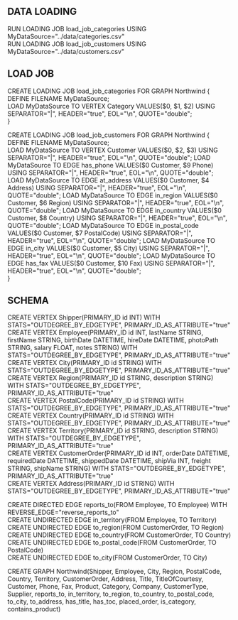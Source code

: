 ## DATA LOADING
RUN LOADING JOB load_job_categories USING MyDataSource="../data/categories.csv"  
RUN LOADING JOB load_job_customers USING MyDataSource="../data/customers.csv"  

## LOAD JOB

CREATE LOADING JOB load_job_categories FOR GRAPH Northwind {  
      DEFINE FILENAME MyDataSource;  
      LOAD MyDataSource TO VERTEX Category VALUES($0, $1, $2) USING SEPARATOR="|", HEADER="true", EOL="\n", QUOTE="double";  
    }  

CREATE LOADING JOB load_job_customers FOR GRAPH Northwind {  
      DEFINE FILENAME MyDataSource;  
      LOAD MyDataSource TO VERTEX Customer VALUES($0, $2, $3) USING SEPARATOR="|", HEADER="true", EOL="\n", QUOTE="double";  
      LOAD MyDataSource TO EDGE has_phone VALUES($0 Customer, $9 Phone) USING SEPARATOR="|", HEADER="true", EOL="\n", QUOTE="double";  
      LOAD MyDataSource TO EDGE at_address VALUES($0 Customer, $4 Address) USING SEPARATOR="|", HEADER="true", EOL="\n", QUOTE="double";  
      LOAD MyDataSource TO EDGE in_region VALUES($0 Customer, $6 Region) USING SEPARATOR="|", HEADER="true", EOL="\n", QUOTE="double";  
      LOAD MyDataSource TO EDGE in_country VALUES($0 Customer, $8 Country) USING SEPARATOR="|", HEADER="true", EOL="\n", QUOTE="double";  
      LOAD MyDataSource TO EDGE in_postal_code VALUES($0 Customer, $7 PostalCode) USING SEPARATOR="|", HEADER="true", EOL="\n", QUOTE="double";  
      LOAD MyDataSource TO EDGE in_city VALUES($0 Customer, $5 City) USING SEPARATOR="|", HEADER="true", EOL="\n", QUOTE="double";  
      LOAD MyDataSource TO EDGE has_fax VALUES($0 Customer, $10 Fax) USING SEPARATOR="|", HEADER="true", EOL="\n", QUOTE="double";  
    }  
    
## SCHEMA
    
CREATE VERTEX Shipper(PRIMARY_ID id INT) WITH STATS="OUTDEGREE_BY_EDGETYPE", PRIMARY_ID_AS_ATTRIBUTE="true"  
CREATE VERTEX Employee(PRIMARY_ID id INT, lastName STRING, firstName STRING, birthDate DATETIME, hireDate DATETIME, photoPath STRING, salary FLOAT, notes STRING) WITH STATS="OUTDEGREE_BY_EDGETYPE", PRIMARY_ID_AS_ATTRIBUTE="true"  
CREATE VERTEX City(PRIMARY_ID id STRING) WITH STATS="OUTDEGREE_BY_EDGETYPE", PRIMARY_ID_AS_ATTRIBUTE="true"  
CREATE VERTEX Region(PRIMARY_ID id STRING, description STRING) WITH STATS="OUTDEGREE_BY_EDGETYPE", PRIMARY_ID_AS_ATTRIBUTE="true"  
CREATE VERTEX PostalCode(PRIMARY_ID id STRING) WITH STATS="OUTDEGREE_BY_EDGETYPE", PRIMARY_ID_AS_ATTRIBUTE="true"  
CREATE VERTEX Country(PRIMARY_ID id STRING) WITH STATS="OUTDEGREE_BY_EDGETYPE", PRIMARY_ID_AS_ATTRIBUTE="true"  
CREATE VERTEX Territory(PRIMARY_ID id STRING, description STRING) WITH STATS="OUTDEGREE_BY_EDGETYPE", PRIMARY_ID_AS_ATTRIBUTE="true"  
CREATE VERTEX CustomerOrder(PRIMARY_ID id INT, orderDate DATETIME, requiredDate DATETIME, shippedDate DATETIME, shipVia INT, freight STRING, shipName STRING) WITH STATS="OUTDEGREE_BY_EDGETYPE", PRIMARY_ID_AS_ATTRIBUTE="true"  
CREATE VERTEX Address(PRIMARY_ID id STRING) WITH STATS="OUTDEGREE_BY_EDGETYPE", PRIMARY_ID_AS_ATTRIBUTE="true"  

CREATE DIRECTED EDGE reports_to(FROM Employee, TO Employee) WITH REVERSE_EDGE="reverse_reports_to"  
CREATE UNDIRECTED EDGE in_territory(FROM Employee, TO Territory)  
CREATE UNDIRECTED EDGE to_region(FROM CustomerOrder, TO Region)  
CREATE UNDIRECTED EDGE to_country(FROM CustomerOrder, TO Country)  
CREATE UNDIRECTED EDGE to_postal_code(FROM CustomerOrder, TO PostalCode)  
CREATE UNDIRECTED EDGE to_city(FROM CustomerOrder, TO City)  

CREATE GRAPH Northwind(Shipper, Employee, City, Region, PostalCode, Country, Territory, CustomerOrder, Address, Title, TitleOfCourtesy, Customer, Phone, Fax, Product, Category, Company, CustomerType, Supplier, reports_to, in_territory, to_region, to_country, to_postal_code, to_city, to_address, has_title, has_toc, placed_order, is_category, contains_product)
